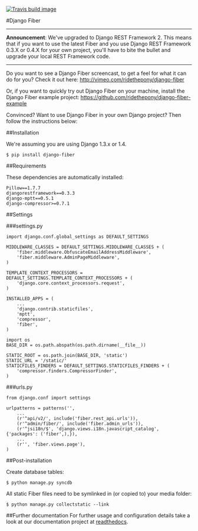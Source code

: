 [![Travis build image][travis-build-image]][travis]

[travis]: http://travis-ci.org/#!/ridethepony/django-fiber
[travis-build-image]: https://secure.travis-ci.org/ridethepony/django-fiber.png

#Django Fiber

---

**Announcement**: We've upgraded to Django REST Framework 2. This means that if you want to use the latest 
Fiber and you use Django REST Framework 0.3.X or 0.4.X for your own project, you'll have to bite the bullet and upgrade your local REST Framework code.

---

Do you want to see a Django Fiber screencast, to get a feel for what it can do for you? Check it out here:
http://vimeo.com/ridethepony/django-fiber

Or, if you want to quickly try out Django Fiber on your machine, install the Django Fiber example project:
https://github.com/ridethepony/django-fiber-example

Convinced? Want to use Django Fiber in your own Django project? Then follow the instructions below:


##Installation

We're assuming you are using Django 1.3.x or 1.4.

	$ pip install django-fiber


##Requirements

These dependencies are automatically installed:

	Pillow==1.7.7
	djangorestframework==0.3.3
	django-mptt==0.5.1
	django-compressor>=0.7.1


##Settings

###settings.py

	import django.conf.global_settings as DEFAULT_SETTINGS

	MIDDLEWARE_CLASSES = DEFAULT_SETTINGS.MIDDLEWARE_CLASSES + (
	    'fiber.middleware.ObfuscateEmailAddressMiddleware',
	    'fiber.middleware.AdminPageMiddleware',
	)

	TEMPLATE_CONTEXT_PROCESSORS = DEFAULT_SETTINGS.TEMPLATE_CONTEXT_PROCESSORS + (
	    'django.core.context_processors.request',
	)

	INSTALLED_APPS = (
	    ...
	    'django.contrib.staticfiles',
	    'mptt',
	    'compressor',
	    'fiber',
	)

	import os
	BASE_DIR = os.path.abspath(os.path.dirname(__file__))

	STATIC_ROOT = os.path.join(BASE_DIR, 'static')
	STATIC_URL = '/static/'
	STATICFILES_FINDERS = DEFAULT_SETTINGS.STATICFILES_FINDERS + (
	    'compressor.finders.CompressorFinder',
	)

###urls.py

	from django.conf import settings

	urlpatterns = patterns('',
	    ...
	    (r'^api/v2/', include('fiber.rest_api.urls')),
	    (r'^admin/fiber/', include('fiber.admin_urls')),
	    (r'^jsi18n/$', 'django.views.i18n.javascript_catalog', {'packages': ('fiber',),}),
	    ...
	    (r'', 'fiber.views.page'),
	)


##Post-installation

Create database tables:

	$ python manage.py syncdb

All static Fiber files need to be symlinked in (or copied to) your media folder:

	$ python manage.py collectstatic --link


##Further documentation
For further usage and configuration details take a look at our documentation project at [readthedocs](https://django-fiber.readthedocs.org/en/latest/index.html).
